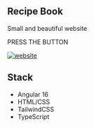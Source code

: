 
## Recipe Book

Small and beautiful website

PRESS THE BUTTON

[![website](https://img.shields.io/badge/Recipe_Book-website-000?style=for-the-badge&logo=ko-fi&logoColor=white)](https://ng-recipe-book-13b93.web.app/)

## Stack

- Angular 16
- HTML/CSS
- TailwindCSS
- TypeScript
